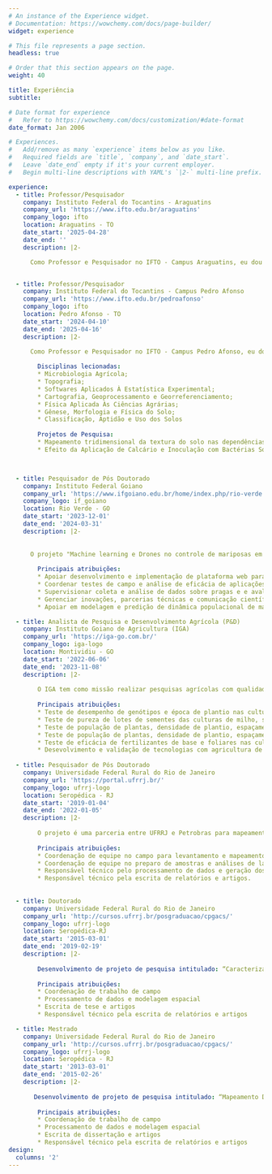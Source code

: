 ```yaml
---
# An instance of the Experience widget.
# Documentation: https://wowchemy.com/docs/page-builder/
widget: experience

# This file represents a page section.
headless: true

# Order that this section appears on the page.
weight: 40

title: Experiência
subtitle:

# Date format for experience
#   Refer to https://wowchemy.com/docs/customization/#date-format
date_format: Jan 2006

# Experiences.
#   Add/remove as many `experience` items below as you like.
#   Required fields are `title`, `company`, and `date_start`.
#   Leave `date_end` empty if it's your current employer.
#   Begin multi-line descriptions with YAML's `|2-` multi-line prefix.

experience:
  - title: Professor/Pesquisador
    company: Instituto Federal do Tocantins - Araguatins
    company_url: 'https://www.ifto.edu.br/araguatins'
    company_logo: ifto
    location: Araguatins - TO
    date_start: '2025-04-28'
    date_end: ''
    description: |2-

      Como Professor e Pesquisador no IFTO - Campus Araguatins, eu dou aulas e lidero projetos nos cursos técnicos em Agropecuária e no curso de bacharelado em Agronomia. Estou comprometido com a educação e a formação de futuros profissionais, preparando-os para inovar e enfrentar os desafios do setor agropecuário com sustentabilidade e eficácia.


  - title: Professor/Pesquisador
    company: Instituto Federal do Tocantins - Campus Pedro Afonso
    company_url: 'https://www.ifto.edu.br/pedroafonso'
    company_logo: ifto
    location: Pedro Afonso - TO
    date_start: '2024-04-10'
    date_end: '2025-04-16'
    description: |2-

      Como Professor e Pesquisador no IFTO - Campus Pedro Afonso, eu dou aulas e lidero projetos nos cursos técnicos concomitantes e subsequentes em Agropecuária e no curso de bacharelado em Agronomia. Estou comprometido com a educação e a formação de futuros profissionais, preparando-os para inovar e enfrentar os desafios do setor agropecuário com sustentabilidade e eficácia.
        
        Disciplinas lecionadas:
        * Microbiologia Agrícola;
        * Topografia;
        * Softwares Aplicados À Estatística Experimental;
        * Cartografia, Geoprocessamento e Georreferenciamento;
        * Física Aplicada Às Ciências Agrárias;
        * Gênese, Morfologia e Física do Solo;
        * Classificação, Aptidão e Uso dos Solos
        
        Projetos de Pesquisa:
        * Mapeamento tridimensional da textura do solo nas dependências do IFTO, Campus Avançado Pedro Afonso - TO
        * Efeito da Aplicação de Calcário e Inoculação com Bactérias Solubilizadoras de Fósforo na Produtividade de Soja e Milho



  - title: Pesquisador de Pós Doutorado
    company: Instituto Federal Goiano 
    company_url: 'https://www.ifgoiano.edu.br/home/index.php/rio-verde.html'
    company_logo: if_goiano
    location: Rio Verde - GO
    date_start: '2023-12-01'
    date_end: '2024-03-31'
    description: |2-
      
      
      O projeto "Machine learning e Drones no controle de mariposas em grandes culturas" representa uma colaboração inovadora entre o laboratório de Agricultura Preditiva (Sapfly) e diversos parceiros agrícolas para a implementação de uma abordagem tecnológica avançada no controle de mariposas em grandes culturas. Utilizando drones e técnicas de machine learning, o projeto visa otimizar a aplicação de chamarizes e inseticidas, reduzindo os danos causados por pragas em culturas significativas como soja e milho safrinha.
        
        Principais atribuições:
        * Apoiar desenvolvimento e implementação de plataforma web para criação de planos de voos de drones.
        * Coordenar testes de campo e análise de eficácia de aplicações de chamariz em soja e milho.
        * Supervisionar coleta e análise de dados sobre pragas e e avaliação de danos.
        * Gerenciar inovações, parcerias técnicas e comunicação científica.
        * Apoiar em modelagem e predição de dinâmica populacional de mariposas.

  - title: Analista de Pesquisa e Desenvolvimento Agrícola (P&D) 
    company: Instituto Goiano de Agricultura (IGA)
    company_url: 'https://iga-go.com.br/'
    company_logo: iga-logo
    location: Montividiu - GO
    date_start: '2022-06-06'
    date_end: '2023-11-08'
    description: |2-
        
        O IGA tem como missão realizar pesquisas agrícolas com qualidade e credibilidade, segundo a demanda dos produtores e parceiros, validando e transferindo tecnologias para fortalecer a agricultura de forma sustentável no Estado de Goiás e no Brasil.
        
        Principais atribuições:
        * Teste de desempenho de genótipos e época de plantio nas culturas de algodão, milho, soja e feijão;
        * Teste de pureza de lotes de sementes das culturas de milho, soja e feijão;
        * Teste de população de plantas, densidade de plantio, espaçamento entre plantas nas culturas de algodão, milho, soja e feijão;
        * Teste de população de plantas, densidade de plantio, espaçamento entre plantas nas culturas de algodão, milho, soja e feijão;
        * Teste de eficácia de fertilizantes de base e foliares nas culturas de algodão, milho, soja e feijão;
        * Desevolvimento e validação de tecnologias com agricultura de precisão e digital voltadas as culturas de algodão, milho, soja e feijão.
        
  - title: Pesquisador de Pós Doutorado
    company: Universidade Federal Rural do Rio de Janeiro
    company_url: 'https://portal.ufrrj.br/'
    company_logo: ufrrj-logo
    location: Seropédica - RJ
    date_start: '2019-01-04'
    date_end: '2022-01-05'
    description: |2-
  
        O projeto é uma parceria entre UFRRJ e Petrobras para mapeamento de tipos e atributos do solo bem como         avaliação da aptidão das terras nos campos de exploração da Petrobras na Bahia.
        
        Principais atribuições:
        * Coordenação de equipe no campo para levantamento e mapeamento de solos;
        * Coordenação de equipe no preparo de amostras e análises de laboratório;
        * Responsável técnico pelo processamento de dados e geração dos produtos;
        * Responsável técnico pela escrita de relatórios e artigos.
        
        
  - title: Doutorado
    company: Universidade Federal Rural do Rio de Janeiro
    company_url: 'http://cursos.ufrrj.br/posgraduacao/cpgacs/'
    company_logo: ufrrj-logo
    location: Seropédica-RJ
    date_start: '2015-03-01'
    date_end: '2019-02-19'
    description: |2-
  
        Desenvolvimento de projeto de pesquisa intitulado: “Caracterização de solos e avaliação da vulnerabilidade de ambientes no Parque Nacional de Itatiaia”. O projeto tem como objetivo a aplicação das modernas técnicas de mapeamento digital de solo para predição de atributos e tipos de solo, bem como a avaliação da vulnerabilidade ambiental usando uma abordagem participativa no Paque Nacional de Itatiaia.
        
        Principais atribuições:
        * Coordenação de trabalho de campo
        * Processamento de dados e modelagem espacial
        * Escrita de tese e artigos
        * Responsável técnico pela escrita de relatórios e artigos

  - title: Mestrado
    company: Universidade Federal Rural do Rio de Janeiro
    company_url: 'http://cursos.ufrrj.br/posgraduacao/cpgacs/'
    company_logo: ufrrj-logo
    location: Seropédica - RJ
    date_start: '2013-03-01'
    date_end: '2015-02-26'
    description: |2-
  
       Desenvolvimento de projeto de pesquisa intitulado: “Mapeamento Digital de Solos por Regressão Logística Múltipla em Ambiente de Mar de Morros, Pinheiral-RJ”, que teve por objetivo avaliar a eficiência do algoritmo de classificação “Regressão Logística” em predizer tipos de solos em uma área geomorfologicamente complexa.
        
        Principais atribuições:
        * Coordenação de trabalho de campo
        * Processamento de dados e modelagem espacial
        * Escrita de dissertação e artigos
        * Responsável técnico pela escrita de relatórios e artigos        
design:
  columns: '2'
---
```

